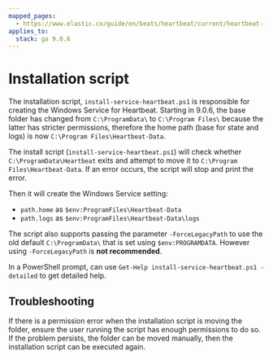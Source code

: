 ```yaml
---
mapped_pages:
  - https://www.elastic.co/guide/en/beats/heartbeat/current/heartbeat-installation-script.html
applies_to:
  stack: ga 9.0.6
---
```


# Installation script
The installation script, `install-service-heartbeat.ps1` is responsible
for creating the Windows Service for Heartbeat. Starting in 9.0.6, the
base folder has changed from `C:\ProgramData\` to  `C:\Program Files\`
because the latter has stricter permissions, therefore the home path
(base for state and logs) is now `C:\Program Files\Heartbeat-Data`.

The install script (`install-service-heartbeat.ps1`) will check whether
`C:\ProgramData\Heartbeat` exits and attempt to move it to `C:\Program Files\Heartbeat-Data`.
If an error occurs, the script will stop and print the error.

Then it will create the Windows Service setting:
 - `path.home` as `$env:ProgramFiles\Heartbeat-Data`
 - `path.logs` as `$env:ProgramFiles\Heartbeat-Data\logs`

The script also supports passing the parameter `-ForceLegacyPath` to
use the old default `C:\ProgramData\` that is set using
`$env:PROGRAMDATA`. However using `-ForceLegacyPath` is **not
recommended**.

In a PowerShell prompt, can use `Get-Help install-service-heartbeat.ps1
-detailed` to get detailed help.

## Troubleshooting
If there is a permission error when the installation script is moving
the folder, ensure the user running the script has enough permissions
to do so. If the problem persists, the folder can be moved manually,
then the installation script can be executed again.
